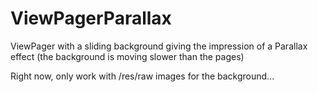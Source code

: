 
ViewPagerParallax
=================

ViewPager with a sliding background giving the impression of a Parallax effect (the background is moving slower than the pages)

Right now, only work with /res/raw images for the background...
